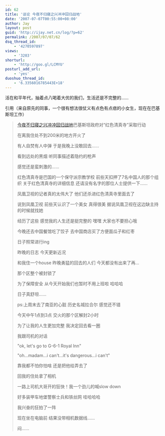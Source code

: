 ```yaml
---
id: 62
title: '谈论 今夜不归寝之兴冲冲回归战地'
date: '2007-07-07T00:55:00+08:00'
author: Jay
layout: post
guid: 'http://ijay.net.cn/log/?p=62'
permalink: /2007/07/07/62
dsq_thread_id:
    - '4270597897'
views:
    - '3203'
shorturl:
    - 'http://goo.gl/LCMYU'
posturl_add_url:
    - 'yes'
duoshuo_thread_id:
    - '6.3356016785443E+18'
---
```


活在和平年代，抽着点八喝着大优的我们，生活还是不完整的……

引用（来自原先的同事，一个很有想法很仗义有点色有点痞的小女生，现在在巴基斯坦工作）

<blockquote><a href="https://www.jayxu.com/log/wp-content/uploads/2007/07/cns!11763DC548D07D7B!328.entry">今夜不归寝之兴冲冲回归战地</a>巴基斯坦政府对“红色清真寺”采取行动

在离我住处不到200米的地方开火了

有人自焚有人中弹 于是我晚上没敢回去......

看到远处的黑烟 听同事描述着隐约的枪声

感觉还是蛮刺激的......

红色清真寺是巴国的一个保守派宗教学校 前些天扣押了7名中国人的那个组织  关于红色清真寺的详细信息 还请没有名字的那位人士提供一下......

凤凰卫视的记者真的太伟大了 他们还杀进红色清真寺里面去了

说到凤凰卫视 前些天认识了一个美女 真得很美 据说凤凰卫视在这边缺主持的时候就找她

经历了这些 感觉我的人生还是挺完整的 嘿嘿 大家也不要担心哦

今晚还去中国餐馆吃了饺子 去中国商店买了方便面瓜子和红枣

日子照常进行ing

昨晚的日志 今天更新近况

和我住一个house 昨晚勇猛的回去的人们 今天都没有出来了再...

那个区整个被封锁了

为了保障安全 从今天开始我们也暂时不用上班啦 哈哈哈

日子真舒坦......

ps:上周末去了南亚的心脏 历史名城拉合尔 感觉还不错

今天中午1点到3点 交火的那个区解封2小时

为了让我的人生更加完整 我决定回去看一圈

我跟司机的对话

"ok, let's go to G-6-1 Royal Inn"

"oh...madam...i can't...it's dangerous...i can't"

靠我都不怕你怕啥 还是把他给弄去了

回我的住处拿了相机

一路上司机大哥开的狂快！我一个劲儿的喊slow down

好多装甲车地堡警察士兵和铁丝网 哇哈哈哈

我兴奋的狂拍了一阵

现在坐在电脑前 结果没带相机数据线......

闷......</blockquote>